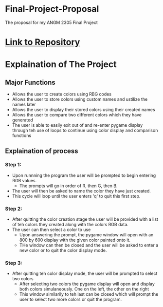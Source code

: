 # Final-Project-Proposal

The proposal for my ANGM 2305 Final Project

# [Link to Repository]([url](https://github.com/Dev-McElroy/Final-Project-Proposal.git))

# Explaination of The Project

## Major Functions

- Allows the user to create colors using RBG codes
- Allows the user to store colors using custom names and ustilize the names later 
- Allows the user to display their stored colors using their created names
- Allows the user to compare two different colors which they have generated
- The user is able to easily exit out of and re-enter pygame display through teh use of loops to continue using color display and comparison functions

## Explaination of process

### Step 1:

- Upon runnning the program the user will be prompted to begin entering RGB values.
    - The prompts will go in order of R, then G, then B.
- The user will then be asked to name the color they have just created.
- This cycle will loop until the user enters 'q' to quit this first step.

### Step 2:

- After quitting the color creation stage the user will be provided with a list of teh colors they created along with the colors RGB data.
- The user can then select a color to use
    - Upon answering the prompt, the pygame window will open with an 800 by 600 display with the given color painted onto it.
    - THe window can then be closed and the user will be asked to enter a new color or to quit the color display mode.

### Step 3:

- After quitting teh color display mode, the user will be prompted to select two colors
    - After selecting two colors the pygame display will open and display both colors simulaneously. One on the left, the other on the right
    - This window similarily to teh last can be closed which will prompt the user to select two more colors or quit the program.
